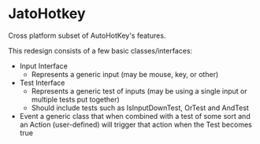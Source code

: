 # JatoHotkey
Cross platform subset of AutoHotKey's features.

This redesign consists of a few basic classes/interfaces:

* Input Interface
  * Represents a generic input (may be mouse, key, or other)
* Test Interface
  * Represents a generic test of inputs (may be using a single input or multiple tests put together)
  * Should include tests such as IsInputDownTest, OrTest and AndTest
* Event a generic class that when combined with a test of some sort and an Action (user-defined) will trigger that action when the Test becomes true

 
